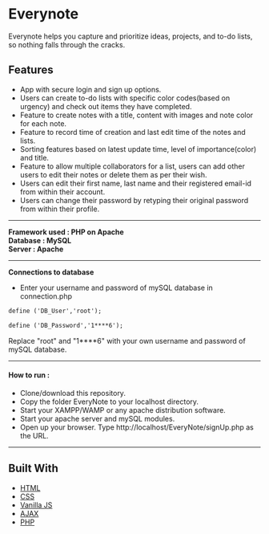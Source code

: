 # Everynote

Everynote helps you capture and prioritize ideas, projects, and to-do lists, so nothing falls through the cracks.

## Features 

* App with secure login and sign up options.
* Users can create to-do lists with specific color codes(based on urgency) and check out items they have completed.
* Feature to create notes with a title, content with images and note color for each note.
* Feature to record time of creation and last edit time of the notes and lists.
* Sorting features based on latest update time, level of importance(color) and title.
* Feature to allow multiple collaborators for a list, users can add other users to edit their notes or delete them as per their wish.
* Users can edit their first name, last name and their registered email-id from within their account.
* Users can change their password by retyping their original password from within their profile.

----

**Framework used : PHP on Apache**  
**Database 	 : MySQL**  
**Server	 : Apache** 

----

**Connections to database**
* Enter your username and password of mySQL database in connection.php
```html
define ('DB_User','root');
```
```html
define ('DB_Password','1****6');
```
Replace "root" and "1****6" with your own username and password of mySQL database.

----

#### How to run :

* Clone/download this repository.
* Copy the folder EveryNote to your localhost directory.
* Start your XAMPP/WAMP or any apache distribution software.
* Start your apache server and mySQL modules.
* Open up your browser. Type http://localhost/EveryNote/signUp.php as the URL.

----

## Built With

* [HTML](https://www.w3.org/html/)
* [CSS](https://www.w3.org/Style/CSS/)
* [Vanilla JS](http://vanilla-js.com/)
* [AJAX](https://developer.mozilla.org/en-US/docs/Web/Guide/AJAX)
* [PHP](http://php.net/)